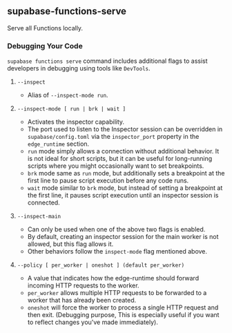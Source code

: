 ## supabase-functions-serve

Serve all Functions locally.

### Debugging Your Code

`supabase functions serve` command includes additional flags to assist developers in debugging using tools like `DevTools`.

1. `--inspect`
   * Alias of `--inspect-mode run`.

2. `--inspect-mode [ run | brk | wait ]`
   * Activates the inspector capability.
   * The port used to listen to the Inspector session can be overridden in `supabase/config.toml` via the `inspector_port` property in the `edge_runtime` section.
   * `run` mode simply allows a connection without additional behavior. It is not ideal for short scripts, but it can be useful for long-running scripts where you might occasionally want to set breakpoints.
   * `brk` mode same as `run` mode, but additionally sets a breakpoint at the first line to pause script execution before any code runs.
   * `wait` mode similar to `brk` mode, but instead of setting a breakpoint at the first line, it pauses script execution until an inspector session is connected.

3. `--inspect-main`
   * Can only be used when one of the above two flags is enabled.
   * By default, creating an inspector session for the main worker is not allowed, but this flag allows it.
   * Other behaviors follow the `inspect-mode` flag mentioned above.

4. `--policy [ per_worker | oneshot ] (default per_worker)`
   * A value that indicates how the edge-runtime should forward incoming HTTP requests to the worker.
   * `per_worker` allows multiple HTTP requests to be forwarded to a worker that has already been created.
   * `oneshot` will force the worker to process a single HTTP request and then exit. (Debugging purpose, This is especially useful if you want to reflect changes you've made immediately).
